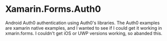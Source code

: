 # Xamarin.Forms.Auth0

Android Auth0 authentication using Auth0's libraries. The Auth0 examples are xamarin native examples, and I wanted to see if I could get it working in xmarin.forms. I couldn't get iOS or UWP versions working, so abanded this.
